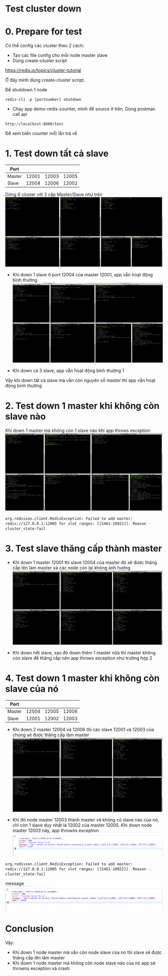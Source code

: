 # Test cluster down
# 0. Prepare for test
Có thể config các cluster theo 2 cách:
- Tạo các file config cho mỗi node master slave
- Dùng create-cluster script

https://redis.io/topics/cluster-tutorial

Ở đây mình dùng create-cluster script.

Để shutdown 1 node
```
redis-cli -p [portnumber] shutdown
```

- Chạy app demo-redis-counter, mình để source ở trên. Dùng postman call api
```
http://localhost:8080/test
```
Để xem biến counter mỗi lần trả về

# 1. Test down tất cả slave
| Port   |       |       |       |
|--------|-------|-------|-------|
| Master | 12001 | 12003 | 12005 |
| Slave  | 12004 | 12006 | 12002 |

Dừng 6 cluster với 3 cặp Master/Slave như trên
![](media/cap4.png)

- Khi down 1 slave ở port 12004 của master 12001, app vẫn hoạt động bình thường
![](media/cap5.png)

- Khi down cả 3 slave, app vẫn hoạt động bình thường
1[](media/cap9.png)

Vậy khi down tất cả slave mà vẫn còn nguyên số master thì app vẫn hoạt động bình thường

# 2. Test down 1 master khi không còn slave nào
Khi down 1 master mà không còn 1 slave nào khi app throws exception
![](media/cap10.png)

```
org.redisson.client.RedisException: Failed to add master: redis://127.0.0.1:12005 for slot ranges: [[5461-10922]]. Reason - cluster_state:fail
```

# 3. Test slave thăng cấp thành master
- Khi down 1 master 12001 thì slave 12004 của master đó sẽ được thăng cấp lên làm master và các node còn lại không ảnh hưởng
![](media/cap11.png)

- Khi down hết slave, sau đó down thêm 1 master nữa thì master không còn slave để thăng cấp nên app throws exception như trường hợp 2

# 4. Test down 1 master  khi không còn slave của nó
| Port   |       |       |       |
|--------|-------|-------|-------|
| Master | 12004 | 12005 | 12006 |
| Slave  | 12001 | 12002 | 12003 |

- Khi down 2 master 12004 và 12006 thì các slave 12001 và 12003 của chúng sẽ được thăng cấp làm master
![](media/cap11.png)

- Khi đó node master 12003 thành master và không có slave nào của nó, chỉ còn 1 slave duy nhất là 12002 của master 12005. Khi down node master 12003 này, app throwns exception
![](media/cap14.png)

```
org.redisson.client.RedisException: Failed to add master: redis://127.0.0.1:12005 for slot ranges: [[5461-10922]]. Reason - cluster_state:fail
```

message
![](media/cap14.png)

# Conclusion
Vậy:
- Khi down 1 node master mà vẫn còn node slave của nó thì slave sẽ được thăng cấp lên làm master
- Khi down 1 node master mà không còn node slave nào của nó app sẽ throwns exception và crash